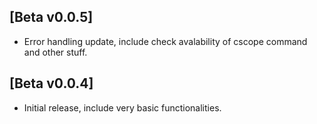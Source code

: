 ## [Beta v0.0.5]
- Error handling update, include check avalability of cscope command and other stuff.
## [Beta v0.0.4]
- Initial release, include very basic functionalities.